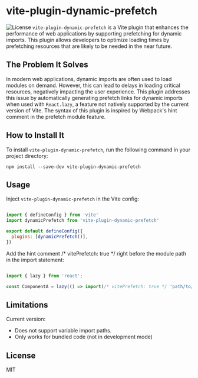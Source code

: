 # vite-plugin-dynamic-prefetch
![License](https://img.shields.io/badge/license-MIT-green)
`vite-plugin-dynamic-prefetch` is a Vite plugin that enhances the performance of web applications by supporting prefetching for dynamic imports. This plugin allows developers to optimize loading times by prefetching resources that are likely to be needed in the near future.

## The Problem It Solves
In modern web applications, dynamic imports are often used to load modules on demand. However, this can lead to delays in loading critical resources, negatively impacting the user experience. This plugin addresses this issue by automatically generating prefetch links for dynamic imports when used with `React.lazy`, a feature not natively supported by the current version of Vite. The syntax of this plugin is inspired by Webpack's hint comment in the prefetch module feature.


## How to Install It
To install `vite-plugin-dynamic-prefetch`, run the following command in your project directory:
```
npm install --save-dev vite-plugin-dynamic-prefetch
```

## Usage
Inject `vite-plugin-dynamic-prefetch` in the Vite config:
```js

import { defineConfig } from 'vite'
import dynamicPrefetch from 'vite-plugin-dynamic-prefetch'

export default defineConfig({
  plugins: [dynamicPrefetch()],
})
```
Add the hint comment /* vitePrefetch: true */ right before the module path in the import statement:
```js

import { lazy } from 'react';

const ComponentA = lazy(() => import(/* vitePrefetch: true */ 'path/to/ComponentA'))

```
## Limitations
Current version:
- Does not support variable import paths.
- Only works for bundled code (not in development mode)
## License
MIT
